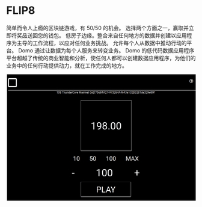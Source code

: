 # FLIP8

简单而令人上瘾的区块链游戏，有 50/50 的机会。 选择两个方面之一，赢取并立即将奖品送回您的钱包。 低房子边缘。整合来自任何地方的数据并创建以应用程序为主导的工作流程，以应对任何业务挑战。 允许每个人从数据中推动行动的平台。 Domo 通过让数据为每个人服务来转变业务。 Domo 的低代码数据应用程序平台超越了传统的商业智能和分析，使任何人都可以创建数据应用程序，为他们的业务中的任何行动提供动力，就在工作完成的地方。

![flip8-dapp-gambling-thundercore-image1_d98ff52374e3c359ddcc765af8443ebf](flip8-dapp-gambling-thundercore-image1_d98ff52374e3c359ddcc765af8443ebf.png)
